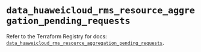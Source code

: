 # `data_huaweicloud_rms_resource_aggregation_pending_requests`

Refer to the Terraform Registry for docs: [`data_huaweicloud_rms_resource_aggregation_pending_requests`](https://registry.terraform.io/providers/huaweicloud/huaweicloud/1.71.1/docs/data-sources/rms_resource_aggregation_pending_requests).
